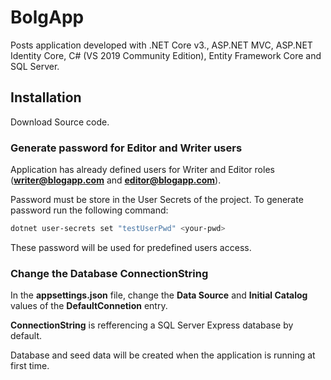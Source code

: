 # BolgApp

Posts application developed with .NET Core v3., ASP.NET MVC, ASP.NET Identity Core, C# (VS 2019 Community Edition), Entity Framework Core and SQL Server.

## Installation

Download Source code.

### Generate password for Editor and Writer users

Application has already defined users for Writer and Editor roles (**writer@blogapp.com** and **editor@blogapp.com**).

Password must be store in the User Secrets of the project. To generate password run the following command:

```bash
dotnet user-secrets set "testUserPwd" <your-pwd>
```

These password will be used for predefined users access.

### Change the Database ConnectionString

In the **appsettings.json** file, change the **Data Source** and **Initial Catalog** values of the **DefaultConnetion** entry.

**ConnectionString** is refferencing a SQL Server Express database by default.

Database and seed data will be created when the application is running at first time.